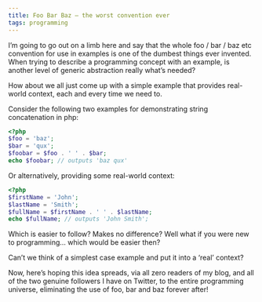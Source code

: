 ```yaml
---
title: Foo Bar Baz – the worst convention ever
tags: programming
---
```


<div class="lead">
I’m going to go out on a limb here and say that the whole foo / bar / baz etc convention for use in examples is one of the dumbest things ever invented. When trying to describe a programming concept with an example, is another level of generic abstraction really what’s needed?
</div>

How about we all just come up with a simple example that provides real-world context, each and every time we need to.

Consider the following two examples for demonstrating string concatenation in php:

~~~php
<?php
$foo = 'baz';
$bar = 'qux';
$foobar = $foo . ' ' . $bar;
echo $foobar; // outputs 'baz qux'
~~~

Or alternatively, providing some real-world context:

~~~php
<?php
$firstName = 'John';
$lastName = 'Smith';
$fullName = $firstName . ' ' . $lastName;
echo $fullName; // outputs 'John Smith';
~~~

Which is easier to follow? Makes no difference? Well what if you were new to programming… which would be easier then?

Can’t we think of a simplest case example and put it into a ‘real’ context?

Now, here’s hoping this idea spreads, via all zero readers of my blog, and all of the two genuine followers I have on Twitter, to the entire programming universe, eliminating the use of foo, bar and baz forever after!